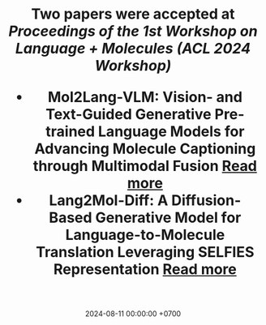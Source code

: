 ---
title: >-
    Two papers were accepted at <i>Proceedings of the 1st Workshop on Language + Molecules (ACL 2024 Workshop)</i>
    <ul>
        <li><strong>Mol2Lang-VLM: Vision- and Text-Guided Generative Pre-trained Language Models for Advancing Molecule Captioning through Multimodal Fusion</strong> <a href="https://aclanthology.org/2024.langmol-1.12/" target="_blank">Read more <i class="fas fa-angle-double-right"></i></a></li>
        <li><strong>Lang2Mol-Diff: A Diffusion-Based Generative Model for Language-to-Molecule Translation Leveraging SELFIES Representation</strong> <a href="https://aclanthology.org/2024.langmol-1.15/" target="_blank">Read more <i class="fas fa-angle-double-right"></i></a></li>
    </ul>
    
date: 2024-08-11 00:00:00 +0700
---